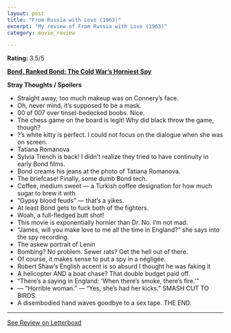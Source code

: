```yaml
---
layout: post
title: "From Russia with Love (1963)"
excerpt: "My review of From Russia with Love (1963)"
category: movie_review

---
```


**Rating:** 3.5/5

<b><a href="https://boxd.it/r6gwI">Bond, Ranked Bond: The Cold War’s Horniest Spy</a></b>

<b>Stray Thoughts / Spoilers</b>
* Straight away, too much makeup was on Connery’s face.
* Oh, never mind, it’s supposed to be a mask.
* 00 of 007 over tinsel-bedecked boobs. Nice.
* The chess game on the board is legit! Why did black throw the game, though?
* ?’s white kitty is perfect. I could not focus on the dialogue when she was on screen.
* Tatiana Romanova
* Sylvia Trench is back! I didn’t realize they tried to have continuity in early Bond films.
* Bond creams his jeans at the photo of Tatiana Romanova.
* The briefcase! Finally, some dumb Bond tech.
* Coffee, medium sweet — a Turkish coffee designation for how much sugar to brew it with
* “Gypsy blood feuds” — that’s a yikes.
* At least Bond gets to fuck both of the fighters.
* Woah, a full-fledged butt shot!
* This movie is exponentially hornier than Dr. No. I’m not mad.
* “James, will you make love to me all the time in England?” she says into the spy recording.
* The askew portrait of Lenin
* Bombing? No problem. Sewer rats? Get the hell out of there.
* Of course, it makes sense to put a spy in a négligée.
* Robert Shaw’s English accent is so absurd I thought he was faking it
* A helicopter AND a boat chase? That double budget paid off.
* “There’s a saying in England: ‘When there’s smoke, there’s fire.’”
* — “Horrible woman.” — “Yes, she’s had her kicks.” SMASH CUT TO BIRDS.
* A disembodied hand waves goodbye to a sex tape. THE END.

<hr>

[See Review on Letterboxd](https://boxd.it/5ocQ3V)

